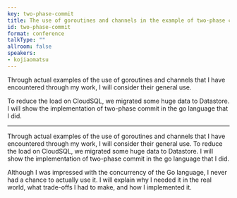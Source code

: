 ```yaml
---
key: two-phase-commit
title: The use of goroutines and channels in the example of two-phase commit
id: two-phase-commit
format: conference
talkType: ""
allroom: false
speakers:
- kojiaomatsu
---
```

Through actual examples of the use of goroutines and channels that I have encountered through my work, I will consider their general use.

To reduce the load on CloudSQL, we migrated some huge data to Datastore.
I will show the implementation of two-phase commit in the go language that I did.

---

Through actual examples of the use of goroutines and channels that I have encountered through my work, I will consider their general use.
To reduce the load on CloudSQL, we migrated some huge data to Datastore.
I will show the implementation of two-phase commit in the go language that I did.

Although I was impressed with the concurrency of the Go language, I never had a chance to actually use it.
I will explain why I needed it in the real world, what trade-offs I had to make, and how I implemented it.
